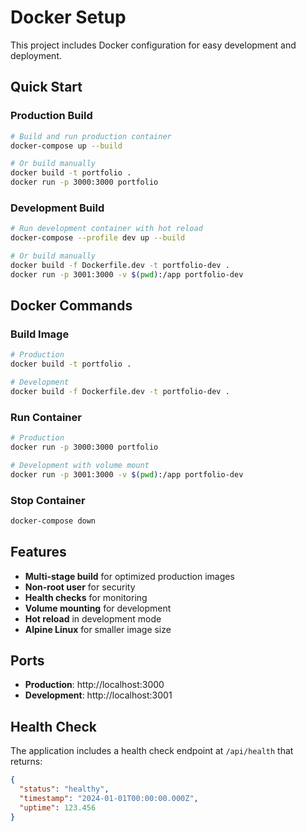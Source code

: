 # Docker Setup

This project includes Docker configuration for easy development and deployment.

## Quick Start

### Production Build
```bash
# Build and run production container
docker-compose up --build

# Or build manually
docker build -t portfolio .
docker run -p 3000:3000 portfolio
```

### Development Build
```bash
# Run development container with hot reload
docker-compose --profile dev up --build

# Or build manually
docker build -f Dockerfile.dev -t portfolio-dev .
docker run -p 3001:3000 -v $(pwd):/app portfolio-dev
```

## Docker Commands

### Build Image
```bash
# Production
docker build -t portfolio .

# Development
docker build -f Dockerfile.dev -t portfolio-dev .
```

### Run Container
```bash
# Production
docker run -p 3000:3000 portfolio

# Development with volume mount
docker run -p 3001:3000 -v $(pwd):/app portfolio-dev
```

### Stop Container
```bash
docker-compose down
```

## Features

- **Multi-stage build** for optimized production images
- **Non-root user** for security
- **Health checks** for monitoring
- **Volume mounting** for development
- **Hot reload** in development mode
- **Alpine Linux** for smaller image size

## Ports

- **Production**: http://localhost:3000
- **Development**: http://localhost:3001

## Health Check

The application includes a health check endpoint at `/api/health` that returns:
```json
{
  "status": "healthy",
  "timestamp": "2024-01-01T00:00:00.000Z",
  "uptime": 123.456
}
``` 